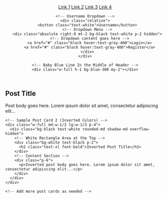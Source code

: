 <!-- index.html -->

<!DOCTYPE html>
<html lang="en">
<head>
  <meta charset="UTF-8">
  <meta name="viewport" content="width=device-width, initial-scale=1.0">
  <!-- Tailwind CSS -->
  <link href="https://cdn.jsdelivr.net/npm/tailwindcss@2.2.19/dist/tailwind.min.css" rel="stylesheet">
  <!-- DaisyUI -->
  <link href="https://cdn.jsdelivr.net/npm/@divyanshu013/daisyui@1.0.0/dist/full.css" rel="stylesheet">
  <title>Your Updated Layout</title>
</head>
<body class="bg-gray-100">

  <!-- Header -->
  <header class="bg-black text-white p-4 flex flex-col items-center">
    <!-- Sample Links -->
    <nav class="space-x-4 mb-2">
      <a href="#" class="text-white">Link 1</a>
      <a href="#" class="text-white">Link 2</a>
      <a href="#" class="text-white">Link 3</a>
      <a href="#" class="text-white">Link 4</a>
    </nav>

    <!-- Username Dropdown -->
    <div class="relative">
      <button class="text-white">Username</button>
      <!-- Dropdown Menu -->
      <div class="absolute right-0 mt-2 bg-black text-white p-2 hidden">
        <!-- Dropdown content goes here -->
        <a href="#" class="block hover:text-gray-400">Login</a>
        <a href="#" class="block hover:text-gray-400">Register</a>
      </div>
    </div>

    <!-- Baby Blue Line In the Middle of Header -->
    <div class="w-full h-1 bg-blue-300 my-2"></div>
  </header>

  <!-- Post Cards Section -->
  <div class="container mx-auto mt-8 flex flex-wrap">
    <!-- Sample Post Card 1 -->
    <div class="w-full md:w-1/2 lg:w-1/3 p-4">
      <div class="bg-white rounded-md shadow-md overflow-hidden">
        <!-- Black Rectangle Area at the Top -->
        <div class="bg-black text-white p-2">
          <h2 class="text-xl font-bold">Post Title</h2>
        </div>
        <!-- Content Section -->
        <div class="p-6">
          <p>Post body goes here. Lorem ipsum dolor sit amet, consectetur adipiscing elit...</p>
        </div>
      </div>
    </div>

    <!-- Sample Post Card 2 (Inverted Colors) -->
    <div class="w-full md:w-1/2 lg:w-1/3 p-4">
      <div class="bg-black text-white rounded-md shadow-md overflow-hidden">
        <!-- White Rectangle Area at the Top -->
        <div class="bg-white text-black p-2">
          <h2 class="text-xl font-bold">Inverted Post Title</h2>
        </div>
        <!-- Content Section -->
        <div class="p-6">
          <p>Inverted post body goes here. Lorem ipsum dolor sit amet, consectetur adipiscing elit...</p>
        </div>
      </div>
    </div>

    <!-- Add more post cards as needed -->
  </div>

</body>
</html>
